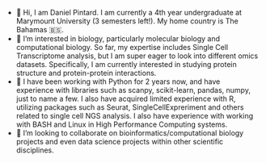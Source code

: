 - 👋 Hi, I am Daniel Pintard. I am currently a 4th year undergraduate at Marymount University (3 semesters left!). My home country is The Bahamas 🇧🇸.
- 👀 I’m interested in biology, particularly molecular biology and computational biology. So far, my expertise includes Single Cell Transcriptome analysis, but I am super eager to look into different omics datasets. Specifically, I am currently interested in studying protein 
  structure and protein-protein interactions. 
- 🌱 I have been working with Python for 2 years now, and have experience with libraries such as scanpy, scikit-learn, pandas, numpy, just to name a few. I also have acquired limited experience with R, utilizing packages such as Seurat, SingleCellExpreriment and others related to single cell NGS analysis.
  I also have experience with working with BASH and Linux in High Performance Computing systems.
- 💞️ I’m looking to collaborate on bioinformatics/computational biology projects and even data science projects within other scientific disciplines. 


<!---
danielpintard/danielpintard is a ✨ special ✨ repository because its `README.md` (this file) appears on your GitHub profile.
You can click the Preview link to take a look at your changes.
--->
